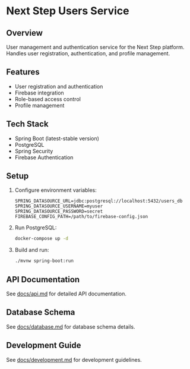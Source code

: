 # Next Step Users Service

## Overview
User management and authentication service for the Next Step platform. Handles user registration, authentication, and profile management.

## Features
- User registration and authentication
- Firebase integration
- Role-based access control
- Profile management

## Tech Stack
- Spring Boot (latest-stable version)
- PostgreSQL
- Spring Security
- Firebase Authentication

## Setup
1. Configure environment variables:
   ```env
   SPRING_DATASOURCE_URL=jdbc:postgresql://localhost:5432/users_db
   SPRING_DATASOURCE_USERNAME=myuser
   SPRING_DATASOURCE_PASSWORD=secret
   FIREBASE_CONFIG_PATH=/path/to/firebase-config.json
   ```

2. Run PostgreSQL:
   ```bash
   docker-compose up -d
   ```

3. Build and run:
   ```bash
   ./mvnw spring-boot:run
   ```

## API Documentation
See [docs/api.md](docs/api.md) for detailed API documentation.

## Database Schema
See [docs/database.md](docs/database.md) for database schema details.

## Development Guide
See [docs/development.md](docs/development.md) for development guidelines.
